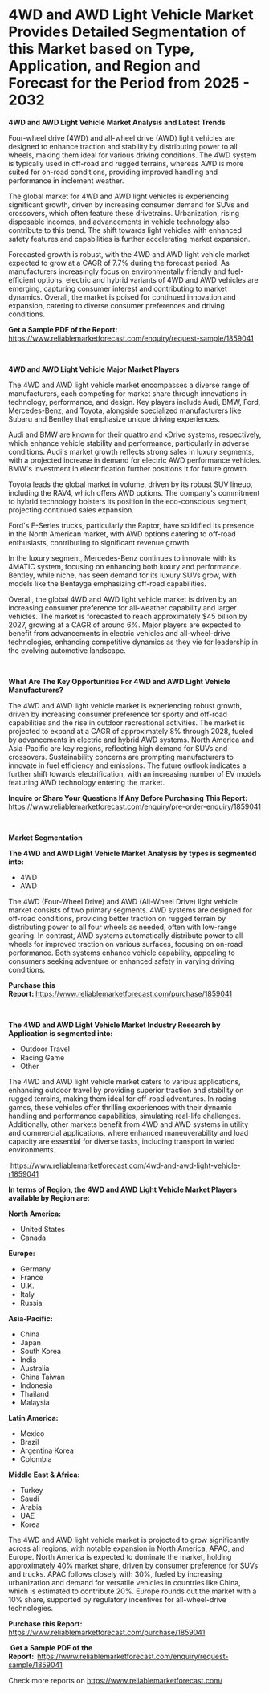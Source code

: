 <p><h1>4WD and AWD Light Vehicle Market Provides Detailed Segmentation of this Market based on Type, Application, and Region and Forecast for the Period from 2025 - 2032</h1></p><p><strong>4WD and AWD Light Vehicle Market Analysis and Latest Trends</strong></p>
<p><p>Four-wheel drive (4WD) and all-wheel drive (AWD) light vehicles are designed to enhance traction and stability by distributing power to all wheels, making them ideal for various driving conditions. The 4WD system is typically used in off-road and rugged terrains, whereas AWD is more suited for on-road conditions, providing improved handling and performance in inclement weather. </p><p>The global market for 4WD and AWD light vehicles is experiencing significant growth, driven by increasing consumer demand for SUVs and crossovers, which often feature these drivetrains. Urbanization, rising disposable incomes, and advancements in vehicle technology also contribute to this trend. The shift towards light vehicles with enhanced safety features and capabilities is further accelerating market expansion.</p><p>Forecasted growth is robust, with the 4WD and AWD light vehicle market expected to grow at a CAGR of 7.7% during the forecast period. As manufacturers increasingly focus on environmentally friendly and fuel-efficient options, electric and hybrid variants of 4WD and AWD vehicles are emerging, capturing consumer interest and contributing to market dynamics. Overall, the market is poised for continued innovation and expansion, catering to diverse consumer preferences and driving conditions.</p></p>
<p><strong>Get a Sample PDF of the Report:&nbsp;</strong> <a href="https://www.reliablemarketforecast.com/enquiry/request-sample/1859041?utm_campaign=3461&utm_medium=2&utm_source=Github&utm_content=ia&utm_term=31032025&utm_id=4wd-and-awd-light-vehicle">https://www.reliablemarketforecast.com/enquiry/request-sample/1859041</a></p>
<p>&nbsp;</p>
<p><strong>4WD and AWD Light Vehicle Major Market Players</strong></p>
<p><p>The 4WD and AWD light vehicle market encompasses a diverse range of manufacturers, each competing for market share through innovations in technology, performance, and design. Key players include Audi, BMW, Ford, Mercedes-Benz, and Toyota, alongside specialized manufacturers like Subaru and Bentley that emphasize unique driving experiences.</p><p>Audi and BMW are known for their quattro and xDrive systems, respectively, which enhance vehicle stability and performance, particularly in adverse conditions. Audi's market growth reflects strong sales in luxury segments, with a projected increase in demand for electric AWD performance vehicles. BMW's investment in electrification further positions it for future growth.</p><p>Toyota leads the global market in volume, driven by its robust SUV lineup, including the RAV4, which offers AWD options. The company's commitment to hybrid technology bolsters its position in the eco-conscious segment, projecting continued sales expansion.</p><p>Ford's F-Series trucks, particularly the Raptor, have solidified its presence in the North American market, with AWD options catering to off-road enthusiasts, contributing to significant revenue growth.</p><p>In the luxury segment, Mercedes-Benz continues to innovate with its 4MATIC system, focusing on enhancing both luxury and performance. Bentley, while niche, has seen demand for its luxury SUVs grow, with models like the Bentayga emphasizing off-road capabilities.</p><p>Overall, the global 4WD and AWD light vehicle market is driven by an increasing consumer preference for all-weather capability and larger vehicles. The market is forecasted to reach approximately $45 billion by 2027, growing at a CAGR of around 6%. Major players are expected to benefit from advancements in electric vehicles and all-wheel-drive technologies, enhancing competitive dynamics as they vie for leadership in the evolving automotive landscape.</p></p>
<p>&nbsp;</p>
<p><strong>What Are The Key Opportunities For 4WD and AWD Light Vehicle Manufacturers?</strong></p>
<p><p>The 4WD and AWD light vehicle market is experiencing robust growth, driven by increasing consumer preference for sporty and off-road capabilities and the rise in outdoor recreational activities. The market is projected to expand at a CAGR of approximately 8% through 2028, fueled by advancements in electric and hybrid AWD systems. North America and Asia-Pacific are key regions, reflecting high demand for SUVs and crossovers. Sustainability concerns are prompting manufacturers to innovate in fuel efficiency and emissions. The future outlook indicates a further shift towards electrification, with an increasing number of EV models featuring AWD technology entering the market.</p></p>
<p><strong>Inquire or Share Your Questions If Any Before Purchasing This Report:</strong> <a href="https://www.reliablemarketforecast.com/enquiry/pre-order-enquiry/1859041?utm_campaign=3461&utm_medium=2&utm_source=Github&utm_content=ia&utm_term=31032025&utm_id=4wd-and-awd-light-vehicle">https://www.reliablemarketforecast.com/enquiry/pre-order-enquiry/1859041</a></p>
<p>&nbsp;</p>
<p><strong>Market Segmentation</strong></p>
<p><strong>The 4WD and AWD Light Vehicle Market Analysis by types is segmented into:</strong></p>
<p><ul><li>4WD</li><li>AWD</li></ul></p>
<p><p>The 4WD (Four-Wheel Drive) and AWD (All-Wheel Drive) light vehicle market consists of two primary segments. 4WD systems are designed for off-road conditions, providing better traction on rugged terrain by distributing power to all four wheels as needed, often with low-range gearing. In contrast, AWD systems automatically distribute power to all wheels for improved traction on various surfaces, focusing on on-road performance. Both systems enhance vehicle capability, appealing to consumers seeking adventure or enhanced safety in varying driving conditions.</p></p>
<p><strong>Purchase this Report:&nbsp;</strong><a href="https://www.reliablemarketforecast.com/purchase/1859041?utm_campaign=3461&utm_medium=2&utm_source=Github&utm_content=ia&utm_term=31032025&utm_id=4wd-and-awd-light-vehicle">https://www.reliablemarketforecast.com/purchase/1859041</a></p>
<p>&nbsp;</p>
<p><strong>The 4WD and AWD Light Vehicle Market Industry Research by Application is segmented into:</strong></p>
<p><ul><li>Outdoor Travel</li><li>Racing Game</li><li>Other</li></ul></p>
<p><p>The 4WD and AWD light vehicle market caters to various applications, enhancing outdoor travel by providing superior traction and stability on rugged terrains, making them ideal for off-road adventures. In racing games, these vehicles offer thrilling experiences with their dynamic handling and performance capabilities, simulating real-life challenges. Additionally, other markets benefit from 4WD and AWD systems in utility and commercial applications, where enhanced maneuverability and load capacity are essential for diverse tasks, including transport in varied environments.</p></p>
<p><a href="https://www.reliablemarketforecast.com/4wd-and-awd-light-vehicle-r1859041?utm_campaign=3461&utm_medium=2&utm_source=Github&utm_content=ia&utm_term=31032025&utm_id=4wd-and-awd-light-vehicle">&nbsp;https://www.reliablemarketforecast.com/4wd-and-awd-light-vehicle-r1859041</a></p>
<p><strong>In terms of Region, the 4WD and AWD Light Vehicle Market Players available by Region are:</strong></p>
<p>
    <p> <strong> North America: </strong>
        <ul>
            <li>United States</li>
            <li>Canada</li>
        </ul>
        </p> 
    <p> <strong> Europe: </strong>
        <ul>
            <li>Germany</li>
            <li>France</li>
            <li>U.K.</li>
            <li>Italy</li>
            <li>Russia</li>
        </ul>
        </p> 
    <p> <strong> Asia-Pacific: </strong>
        <ul>
            <li>China</li>
            <li>Japan</li>
            <li>South Korea</li>
            <li>India</li>
            <li>Australia</li>
            <li>China Taiwan</li>
            <li>Indonesia</li>
            <li>Thailand</li>
            <li>Malaysia</li>
        </ul>
        </p> 
    <p> <strong> Latin America: </strong>
        <ul>
            <li>Mexico</li>
            <li>Brazil</li>
            <li>Argentina Korea</li>
            <li>Colombia</li>
        </ul>
        </p> 
    <p> <strong> Middle East & Africa: </strong>
        <ul>
            <li>Turkey</li>
            <li>Saudi</li>
            <li>Arabia</li>
            <li>UAE</li>
            <li>Korea</li>
        </ul>
    </p>
    </p>
<p><p>The 4WD and AWD light vehicle market is projected to grow significantly across all regions, with notable expansion in North America, APAC, and Europe. North America is expected to dominate the market, holding approximately 40% market share, driven by consumer preference for SUVs and trucks. APAC follows closely with 30%, fueled by increasing urbanization and demand for versatile vehicles in countries like China, which is estimated to contribute 20%. Europe rounds out the market with a 10% share, supported by regulatory incentives for all-wheel-drive technologies.</p></p>
<p><strong>Purchase this Report: </strong><a href="https://www.reliablemarketforecast.com/purchase/1859041?utm_campaign=3461&utm_medium=2&utm_source=Github&utm_content=ia&utm_term=31032025&utm_id=4wd-and-awd-light-vehicle">https://www.reliablemarketforecast.com/purchase/1859041</a></p>
<p>&nbsp;<strong>Get a Sample PDF of the Report:&nbsp;&nbsp;</strong><a href="https://www.reliablemarketforecast.com/enquiry/request-sample/1859041?utm_campaign=3461&utm_medium=2&utm_source=Github&utm_content=ia&utm_term=31032025&utm_id=4wd-and-awd-light-vehicle">https://www.reliablemarketforecast.com/enquiry/request-sample/1859041</a></p>
<p><strong></strong></p>
<p>Check more reports on <a href="https://www.reliablemarketforecast.com/?utm_campaign=3461&utm_medium=2&utm_source=Github&utm_content=ia&utm_term=31032025&utm_id=4wd-and-awd-light-vehicle">https://www.reliablemarketforecast.com/</a></p>